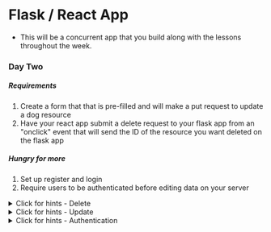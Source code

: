 # Flask / React App

- This will be a concurrent app that you build along with the lessons throughout the week.

### Day Two

##### Requirements

1. Create a form that that is pre-filled and will make a put request to update a dog resource
1. Have your react app submit a delete request to your flask app from an "onclick" event that will send the ID of the resource you want deleted on the flask app

##### Hungry for more

1. Set up register and login
1. Require users to be authenticated before editing data on your server

<details>
  <summary>Click for hints - Delete</summary>

  * Create a Delete button next to each dog in your list. Make it so that it logs the ID of the dog whose delete button the user clicked by calling a method passed down through props and attached to the button.  You don't necessarily need forms here, but there are a couple of different patterns for getting that ID into the delete method.  Commit when you see the ID in the console.
  * Make your `deleteDog` function actually make a request to delete the dog on your server. Commit when it works.
</details>

<details>
  <summary>Click for hints - Update</summary>

  * Add an Edit button next to each dog in your list. Make it so that it logs the ID of the dog whose edit button the user is clicking by calling a method (`editDog`) passed down through props and attached to the button.  Commit when you see the ID in the console.
  * Have a value in state of `DogContainer` called `idOfDogToEdit` initialized to -1.  Later, this will represent a dog currently being edited, and be used to conditionally hide and show an edit form, but for now just have your editDog button set the value of `this.state.idOfDogToEdit` using setState.  Test by logging and/or using React Dev tools, and commit when it works.
  * Create a `DogEditForm` component that renders in `DogContainer` when the value of `this.state.idOfDogToEdit` is something other than `-1`. Commit when you have it so that clicking any edit button makes the form show.
  * Have another property in state called `dogCurrentlyBeingEdited` initialized to `null`.  Make `editDog` also copy the properties of the dog currently being edited into a new object stored there in state.  Test by logging and/or using React Dev tools, and commit when it works.
  * Pass those values down into `DogEditForm` via props so they actually show up in the form. Commit when it works.
  * Write a `handleEditChange` function in `DogContainer` that will be passed to `DogEditForm` through props and added as an onChange handler to the inputs in the edit form. That function should update the appropriate property in `dogCurrentlyBeingEdited`, which should mean that the user can type into the edit form.  Commit when youhave verified that the values in state are actually being updated when the user types.
  * Create a function `updateDog` in `DogContainer`.  Commit after each of the following:
    * `updateDog` passed into `DogEditForm` via props and logs "updateDog" when update is clicked
    * `updateDog` actually sends an AJAX request to update the dog on your server (should be reflected on the screen)
    * `updateDog` closes the editModal
    * `updateDog` resets other edit-related state properties to their initial values
</details>

<details>
  <summary>Click for hints - Authentication</summary>

  * Set up separate Register and Login routes using react-router.
  * Each of these routes should contain a form with the user's email, and password (and username, for the register form).
  * The forms should submit post requests to their respective register/login routes on your server. You may need to do some research to figure out how to make the Fetch API send cookies in cross-origin requests.
  * Send the user's credentials with any AJAX calls that require authentication on your server.
</details>
